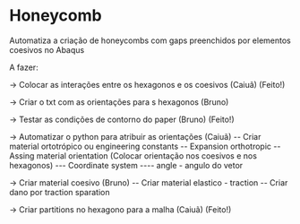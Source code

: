 # Honeycomb
Automatiza a criação de honeycombs com gaps preenchidos por elementos coesivos no Abaqus


A fazer:

-> Colocar as interações entre os hexagonos e os coesivos (Caiuã) (Feito!)

-> Criar o txt com as orientações para s hexagonos (Bruno)

-> Testar as condições de contorno do paper (Bruno) (Feito!)

-> Automatizar o python para atribuir as orientações (Caiuã) 
-- Criar material ortotrópico ou engineering constants
-- Expansion orthotropic
-- Assing material orientation (Colocar orientação nos coesivos e nos hexagonos)
--- Coordinate system
---- angle - angulo do vetor 

-> Criar material coesivo (Bruno)
-- Criar material elastico - traction
-- Criar dano por traction sparation

-> Criar partitions no hexagono para a malha (Caiuã) (Feito!)
